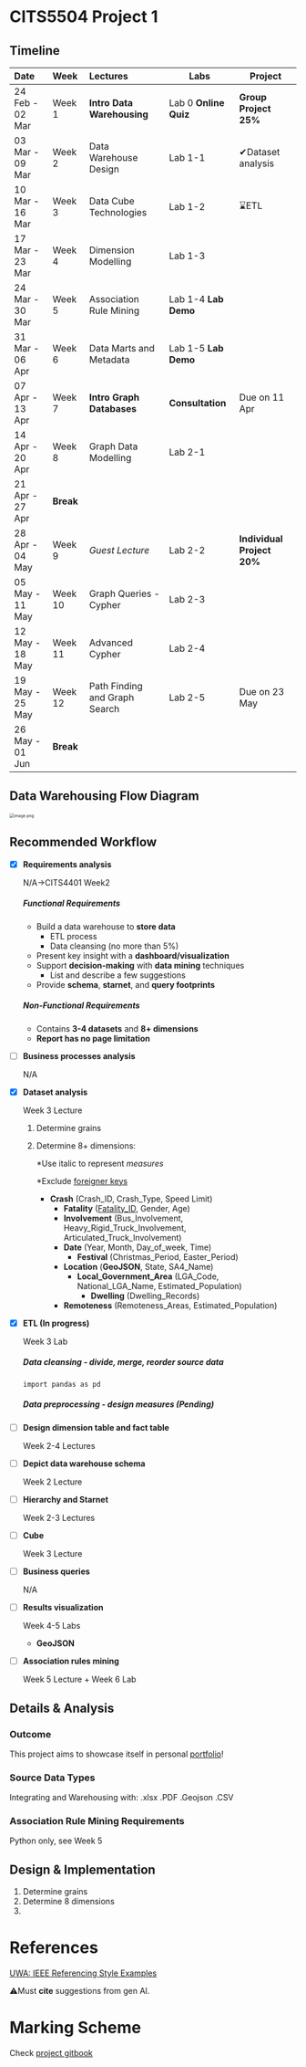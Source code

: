# CITS5504 Project 1

## Timeline

| Date            | Week      | Lectures                      | Labs                      | Project                    |
| :-------------- | :-------- | :---------------------------- | ------------------------- | -------------------------- |
| 24 Feb - 02 Mar | Week 1    | **Intro Data Warehousing**    | Lab 0	**Online  Quiz** | **Group Project 25%**      |
| 03 Mar - 09 Mar | Week 2    | Data Warehouse Design         | Lab 1-1                   | ✔Dataset analysis          |
| 10 Mar - 16 Mar | Week 3    | Data Cube Technologies        | Lab 1-2                   | ⌛ETL                       |
| 17 Mar - 23 Mar | Week 4    | Dimension Modelling           | Lab 1-3                   |                            |
| 24 Mar - 30 Mar | Week 5    | Association Rule Mining       | Lab 1-4	**Lab  Demo**  |                            |
| 31 Mar - 06 Apr | Week 6    | Data Marts and Metadata       | Lab 1-5	**Lab Demo**   |                            |
| 07 Apr - 13 Apr | Week 7    | **Intro Graph Databases**     | **Consultation**          | Due on 11 Apr              |
| 14 Apr - 20 Apr | Week 8    | Graph Data Modelling          | Lab 2-1                   |                            |
| 21 Apr - 27 Apr | **Break** |                               |                           |                            |
| 28 Apr - 04 May | Week 9    | *Guest Lecture*               | Lab 2-2                   | **Individual Project 20%** |
| 05 May - 11 May | Week 10   | Graph Queries - Cypher        | Lab 2-3                   |                            |
| 12 May - 18 May | Week 11   | Advanced Cypher               | Lab 2-4                   |                            |
| 19 May - 25 May | Week 12   | Path Finding and Graph Search | Lab 2-5                   | Due on 23 May              |
| 26 May - 01 Jun | **Break** |                               |                           |                            |



## Data Warehousing Flow Diagram

<img src="https://s2.loli.net/2025/03/03/d3Dw12vpkCO5BUf.png" alt="image.png" style="zoom:50%;" />

## Recommended Workflow

- [x] **Requirements analysis**

  N/A→CITS4401 Week2

  ##### Functional Requirements

  - Build a data warehouse to **store data**
    - ETL process
    - Data cleansing (no more than 5%)
  - Present key insight with a **dashboard/visualization**
  - Support **decision-making** with **data mining** techniques
    - List and describe a few suggestions
  - Provide **schema**, **starnet**, and **query footprints**

  ##### Non-Functional Requirements

  - Contains **3-4 datasets** and **8+ dimensions**
  - **Report has no page limitation**

- [ ] **Business processes analysis**

  N/A

- [x] **Dataset analysis**

  Week 3 Lecture

  1. Determine grains

  2. Determine 8+ dimensions:

     *Use italic to represent *measures*

     *Exclude <u>foreigner keys</u>

     - **Crash** (Crash_ID, Crash_Type, Speed Limit)
       - **Fatality** (<u>Fatality_ID</u>, Gender, Age)
       - **Involvement** (Bus_Involvement, Heavy_Rigid_Truck_Involvement, Articulated_Truck_Involvement)
       - **Date** (Year, Month, Day_of_week, Time)
         - **Festival** (Christmas_Period, Easter_Period)
       - **Location** (**GeoJSON**, State, SA4_Name)
         - **Local_Government_Area** (LGA_Code, National_LGA_Name, Estimated_Population)
           - **Dwelling** (Dwelling_Records)
       - **Remoteness** (Remoteness_Areas, Estimated_Population)

- [x] **ETL (In progress)** 

  Week 3 Lab

  ##### Data cleansing - divide, merge, reorder source data

  `import pandas as pd`

  ##### Data preprocessing - design measures (Pending)

  

- [ ] **Design dimension table and fact table**

  Week 2-4 Lectures

- [ ] **Depict data warehouse schema**

  Week 2 Lecture

- [ ] **Hierarchy and Starnet**

  Week 2-3 Lectures

- [ ] **Cube**

  Week 3 Lecture

- [ ] **Business queries**

  N/A

- [ ] **Results visualization**

  Week 4-5 Labs

  * **GeoJSON**

- [ ] **Association rules mining**

  Week 5 Lecture + Week 6 Lab

## Details & Analysis

### Outcome

This project aims to showcase itself in personal [portfolio](https://www.w3schools.com/howto/howto_website_create_portfolio.asp)!

### Source Data Types

Integrating and Warehousing with:	.xlsx	.PDF	.Geojson	.CSV

### Association Rule Mining Requirements

Python only, see Week 5

## Design & Implementation

1. Determine grains
2. Determine 8 dimensions
3. 



# References

[UWA: IEEE Referencing Style Examples](https://guides.library.uwa.edu.au/IEEE/Examples)

⚠️Must **cite** suggestions from gen AI.

# Marking Scheme

Check [project gitbook](https://csse-uwa.gitbook.io/data-warehouse-project-1-s1-2025)
